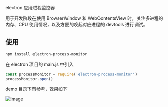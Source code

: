 electron 应用进程监控器

用于开发阶段在使用 BrowserWindow 和 WebContentsView 时，关注多进程的内存、CPU 使用情况，以及方便的唤起对应进程的 devtools 进行调试。


## 使用

```bash
npm install electron-process-monitor
```

在 electron 项目的 main.js 中引入

```js
const processMonitor = require('electron-process-monitor')
processMonitor.open()
```

demo 目录下有参考，效果如下

![image](./demo/demo.gif)